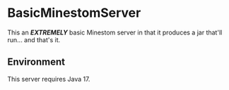 # BasicMinestomServer

This an ***EXTREMELY*** basic Minestom server in that it produces a jar that'll run... and that's it.

## Environment

This server requires Java 17.